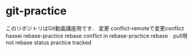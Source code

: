 # git-practice
このリポジトリはGit動画講座用です．
変更
conflict-remoteで変更conflict hassei
rebase-practice
rebase conflict in rebase-practice
rebase　pull用
not rebase
status practice
tracked